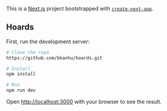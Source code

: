 This is a [Next.js](https://nextjs.org/) project bootstrapped with [`create-next-app`](https://github.com/vercel/next.js/tree/canary/packages/create-next-app).

## Hoards

First, run the development server:

```bash
# Clone the repo
https://github.com/bkanhu/hoards.git

# Install
npm install

# Run
npm run dev

```

Open [http://localhost:3000](http://localhost:3000) with your browser to see the result.
